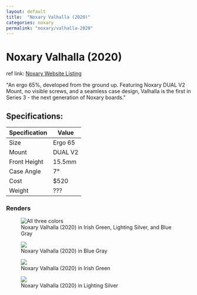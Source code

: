 ```yaml
---
layout: default
title:  "Noxary Valhalla (2020)"
categories: noxary
permalink: "noxary/valhalla-2020"
---
```

# Noxary Valhalla (2020)

ref link: [Noxary Website Listing](https://noxary.co/collections/valhalla-2020/products/valhalla-2020)

"An ergo 65%, developed from the ground up. Featuring Noxary DUAL V2 Mount, no visible screws, and a seamless case design, Valhalla is the first in Series 3 - the next generation of Noxary boards."

## Specifications:

| Specification | Value |
|---|---|
| Size | Ergo 65 |
| Mount | DUAL V2 |
| Front Height | 15.5mm |
| Case Angle | 7° |
| Cost | $520 |
| Weight | ??? |

### Renders
<figure>
  <img src="{{ 'assets/images/noxary/valhalla/valhalla-all-colors.png' | relative_url }}" alt="All three colors">
  <figcaption>Noxary Valhalla (2020) in Irish Green, Lighting Silver, and Blue Gray</figcaption>
</figure>

<figure>
  <img src="{{ 'assets/images/noxary/valhalla/valhalla-blue-gray-top.png' | relative_url }}" >
  <figcaption>Noxary Valhalla (2020) in Blue Gray</figcaption>
</figure>

<figure>
  <img src="{{ 'assets/images/noxary/valhalla/valhalla-irish-green-top.png' | relative_url }}" >
  <figcaption>Noxary Valhalla (2020) in Irish Green</figcaption>
</figure>

<figure>
  <img src="{{ 'assets/images/noxary/valhalla/valhalla-lightning-silver-top.png' | relative_url }}" >
  <figcaption>Noxary Valhalla (2020) in Lighting Silver</figcaption>
</figure>
